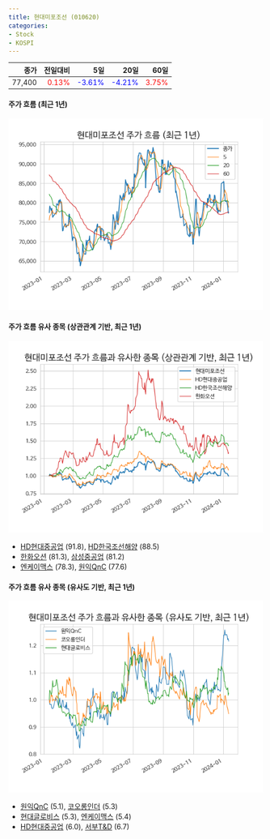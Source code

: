 ```yaml
---
title: 현대미포조선 (010620)
categories:
- Stock
- KOSPI
---
```


|종가|전일대비|5일|20일|60일|
|---:|-------:|--:|---:|---:|
|77,400|<span style="color: red">0.13%</span>|<span style="color: blue">-3.61%</span>|<span style="color: blue">-4.21%</span>|<span style="color: red">3.75%</span>|

<!-- more -->

#### 주가 흐름 (최근 1년)
![010620](/assets/images/stock/010620.png)


#### 주가 흐름 유사 종목 (상관관계 기반, 최근 1년)
![010620](/assets/images/stock/010620_corr.png)
- [HD현대중공업](/329180/) (91.8), [HD한국조선해양](/009540/) (88.5)
- [한화오션](/042660/) (81.3), [삼성중공업](/010140/) (81.2)
- [엔케이맥스](/182400/) (78.3), [원익QnC](/074600/) (77.6)


#### 주가 흐름 유사 종목 (유사도 기반, 최근 1년)
![010620](/assets/images/stock/010620_sim.png)
- [원익QnC](/074600/) (5.1), [코오롱인더](/120110/) (5.3)
- [현대글로비스](/086280/) (5.3), [엔케이맥스](/182400/) (5.4)
- [HD현대중공업](/329180/) (6.0), [서부T&D](/006730/) (6.7)